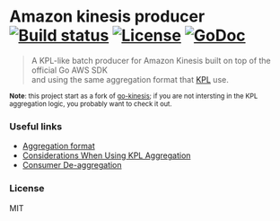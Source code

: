 # Amazon kinesis producer [![Build status][travis-image]][travis-url] [![License][license-image]][license-url] [![GoDoc][godoc-img]][godoc-url]
> A KPL-like batch producer for Amazon Kinesis built on top of the official Go AWS SDK  
and using the same aggregation format that [KPL][kpl-url] use.  

<sub>__Note__: this project start as a fork of [go-kinesis][fork-url]; if you are not intersting 
in the KPL aggregation logic, you probably want to check it out.</sub>

### Useful links
- [Aggregation format][aggregation-format-url]
- [Considerations When Using KPL Aggregation][kpl-aggregation]
- [Consumer De-aggregation][de-aggregation]


### License
MIT

[godoc-url]: https://godoc.org/github.com/a8m/kinesis-producer
[godoc-img]: https://img.shields.io/badge/godoc-reference-blue.svg?style=flat-square
[kpl-url]: https://github.com/awslabs/amazon-kinesis-producer
[fork-url]: https://github.com/tj/go-kinesis
[de-aggregation]: http://docs.aws.amazon.com/kinesis/latest/dev/kinesis-kpl-consumer-deaggregation.html
[kpl-aggregation]: http://docs.aws.amazon.com/kinesis/latest/dev/kinesis-producer-adv-aggregation.html
[aggregation-format-url]: https://github.com/a8m/kinesis-producer/blob/master/aggregation-format.md
[license-image]: https://img.shields.io/badge/license-MIT-blue.svg?style=flat-square
[license-url]: LICENSE
[travis-image]: https://img.shields.io/travis/a8m/kinesis-producer.svg?style=flat-square
[travis-url]: https://travis-ci.org/a8m/kinesis-producer

